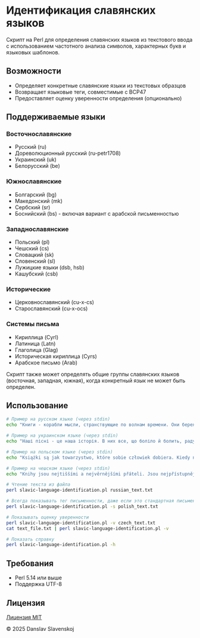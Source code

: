 # Идентификация славянских языков

Скрипт на Perl для определения славянских языков из текстового ввода с использованием частотного анализа символов, характерных букв и языковых шаблонов.

## Возможности

- Определяет конкретные славянские языки из текстовых образцов
- Возвращает языковые теги, совместимые с BCP47
- Предоставляет оценку уверенности определения (опционально)

## Поддерживаемые языки

### Восточнославянские
- Русский (ru)
- Дореволюционный русский (ru-petr1708)
- Украинский (uk)
- Белорусский (be)

### Южнославянские
- Болгарский (bg)
- Македонский (mk)
- Сербский (sr)
- Боснийский (bs) - включая вариант с арабской письменностью

### Западнославянские
- Польский (pl)
- Чешский (cs)
- Словацкий (sk)
- Словенский (sl)
- Лужицкие языки (dsb, hsb)
- Кашубский (csb)

### Исторические
- Церковнославянский (cu-x-cs)
- Старославянский (cu-x-ocs)

### Системы письма
- Кириллица (Cyrl)
- Латиница (Latn)
- Глаголица (Glag)
- Историческая кириллица (Cyrs)
- Арабское письмо (Arab)

Скрипт также может определять общие группы славянских языков (восточная, западная, южная), когда конкретный язык не может быть определен.

## Использование

```bash
# Пример на русском языке (через stdin)
echo "Книги - корабли мысли, странствующие по волнам времени. Они бережно несут свой драгоценный груз от поколения к поколению. Без книг история молчит, а будущее окутывается мраком." | perl slavic-language-identification.pl

# Пример на украинском языке (через stdin)
echo "Наші пісні - це наша історія. В них все, що боліло й болить, радувало і тривожить. Вони відображають і бережуть дух народу." | perl slavic-language-identification.pl

# Пример на польском языке (через stdin)
echo "Książki są jak towarzystwo, które sobie człowiek dobiera. Kiedy na półce stoją książki pisane z serca i z talentów, człowiek się czuje otoczony przyjaznymi duchami. Z dobrą książką nigdy nie jesteś sam." | perl slavic-language-identification.pl

# Пример на чешском языке (через stdin)
echo "Knihy jsou nejtiššími a nejvěrnějšími přáteli. Jsou nejpřístupnějšími a nejmoudřejšími rádci a nejtrpělivějšími učiteli. Čtení dobrých knih je jako rozhovor s nejlepšími lidmi minulých staletí." | perl slavic-language-identification.pl

# Чтение текста из файла
perl slavic-language-identification.pl russian_text.txt

# Всегда показывать тег письменности, даже если это стандартная письменность для языка
perl slavic-language-identification.pl -s polish_text.txt

# Показывать оценку уверенности
perl slavic-language-identification.pl -v czech_text.txt
cat text_file.txt | perl slavic-language-identification.pl -v

# Показать справку
perl slavic-language-identification.pl -h
```

## Требования

- Perl 5.14 или выше
- Поддержка UTF-8

## Лицензия

[Лицензия MIT](LICENSE)

© 2025 Danslav Slavenskoj